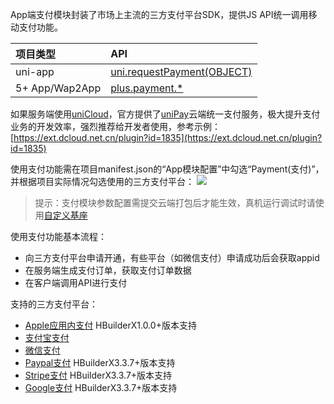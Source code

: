 App端支付模块封装了市场上主流的三方支付平台SDK，提供JS API统一调用移动支付功能。

|项目类型|API|
|:-|:-|
|uni-app|[uni.requestPayment(OBJECT)](/api/plugins/payment.md#requestpayment)|
|5+ App/Wap2App|[plus.payment.*](https://www.html5plus.org/doc/zh_cn/payment.html)

如果服务端使用[uniCloud](https://uniapp.dcloud.io/uniCloud/README)，官方提供了[uniPay](https://uniapp.dcloud.io/uniCloud/unipay)云端统一支付服务，极大提升支付业务的开发效率，强烈推荐给开发者使用，参考示例：[https://ext.dcloud.net.cn/plugin?id=1835](https://ext.dcloud.net.cn/plugin?id=1835)

使用支付功能需在项目manifest.json的“App模块配置”中勾选“Payment(支付)”，并根据项目实际情况勾选使用的三方支付平台：
![](https://native-res.dcloud.net.cn/images/uniapp/payment/modules.png)

> 提示：支付模块参数配置需提交云端打包后才能生效，真机运行调试时请使用[自定义基座](http://ask.dcloud.net.cn/article/35115)

使用支付功能基本流程：
- 向三方支付平台申请开通，有些平台（如微信支付）申请成功后会获取appid
- 在服务端生成支付订单，获取支付订单数据
- 在客户端调用API进行支付

支持的三方支付平台：
- [Apple应用内支付](https://uniapp.dcloud.io/app-payment-aip)
HBuilderX1.0.0+版本支持
- [支付宝支付](https://uniapp.dcloud.io/app-payment-alipay)
- [微信支付](https://uniapp.dcloud.io/app-payment-weixin)
- [Paypal支付](https://uniapp.dcloud.io/app-payment-paypal)
HBuilderX3.3.7+版本支持
- [Stripe支付](https://uniapp.dcloud.io/app-payment-stripe)
HBuilderX3.3.7+版本支持
- [Google支付](https://uniapp.dcloud.io/app-payment-google)
HBuilderX3.3.7+版本支持

